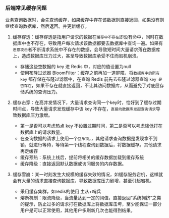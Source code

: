 ### 后端常见缓存问题

业务查询数据时，会先查询缓存，如果缓存中存在该数据则直接返回，如果没有则继续查询数据库，然后返回。并更新缓存。

1. 缓存穿透：缓存穿透是指用户请求的数据在`缓存中不存在`即没有命中，同时在数据库中也不存在，导致用户每次请求该数据都要去数据库中查询一遍。如果有`恶意攻击`者不断请求系统中不存在的数据，会导致短时间大量请求落在数据库上，造成数据库压力过大，甚至导致数据库承受不住而宕机崩溃。
   + 存储这些空数据的 key 进 Redis 中，对应的值设置为null
   + 使用布隆过滤器 BloomFilter：缓存之前再加一道屏障，将`数据库中的所有 key` 都存储在布隆过滤器中，在查询 Redis 前先去布隆过滤器查询 `key 是否存在`，如果不存在就直接返回，不让其访问数据库，从而避免了对底层存储系统的查询压力。

2. 缓存击穿：在高并发情况下，大量请求查询同一个key时，恰好到了缓存过期时间点，导致大量请求发现缓存中该 key 不存在，`直接向数据库发起查询请求`导致数据库压力激增。
   + 第一是否可以考虑热点 key 不设置过期时间，第二是否可以考虑降低打在数据库上的请求数量。
   + 在查询数据的请求上使用一个`互斥锁`，，其他请求查询数据是发现拿不到锁，就进行等待，等待第一个线程查询到数据后，将数据缓存。其他请求再走缓存
   + 缓存预热：系统上线后，提前将相关的缓存数据加载到缓存系统
   + 缓存降级：直接返回默认数据或访问服务的内存数据。

3. 缓存雪崩：某一时刻发生大规模的缓存失效的情况，如缓存服务宕机，这样就会有大量的请求直接查询数据库，导致数据库压力剧增，甚至引起宕机。
   + 采用缓存集群，如redis的使用 主从+哨兵
   + 熔断机制：限流降级，当流量达到一定的阈值，直接返回“系统拥挤”之类的提示，防止过多的请求打在数据库上将数据库击垮，至少能保证一部分用户是可以正常使用，其他用户多刷新几次也能得到结果。
